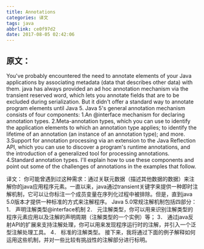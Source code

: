 ```yaml
---
title: Annotations
categories: 译文
tags: java
abbrlink: ce0f97d2
date: 2017-08-05 02:42:06
---
```

## 原文：
You\'ve probably encountered the need to annotate elements of your Java applications by associating metadata (data that describes other data) with them. java has always provided an ad hoc annotation mechanism via the transient reserved word, which lets you annotate fields that are to be excluded during serialization. But it didn\'t offer a standard way to annotate program elements until Java 5.
Java 5\'s general annotation mechanism consists of four components:
1.An @interface mechanism for declaring annotation types.
2.Meta-annotation types, which you can use to identify the application elements to which an annotation type applies; to identify the lifetime of an annotation (an instance of an annotation type); and more.
3.Support for annotation processing via an extension to the Java Reflection API, which you can use to discover a program\'s runtime annotations, and the introduction of a generalized tool for processing annotations.
4.Standard annotation types.
I\'ll explain how to use these components and point out some of the challenges of annotations in the examples that follow.
<!-- more -->
译文：
你可能曾遇到过这种需求：通过关联元数据（描述其他数据的数据）来注解你的java应用程序元素。一直以来，java通过transient关键字来提供一种即时注解机制，它可以让你标注一个成员变量在序列化过程中被排除。但是，直到java 5.0版本才提供一种标准的方式来注解程序。
Java 5.0常规注解机制包括四部分：
1． 声明注解类型@interface机制
2． 元注解类型，你可以用来识别注解类型的程序元素应用以及注解的声明周期（注解类型的一个实例）等；
3． 通过java反射API的扩展来支持注解处理，你可以用来发现程序运行时的注解，并引入一个泛型注解处理工具。
4． 标准的注解类型。
接下来，我将通过下面的例子解释如何运用这些机制，并对一些比较有挑战性的注解部分进行标明。